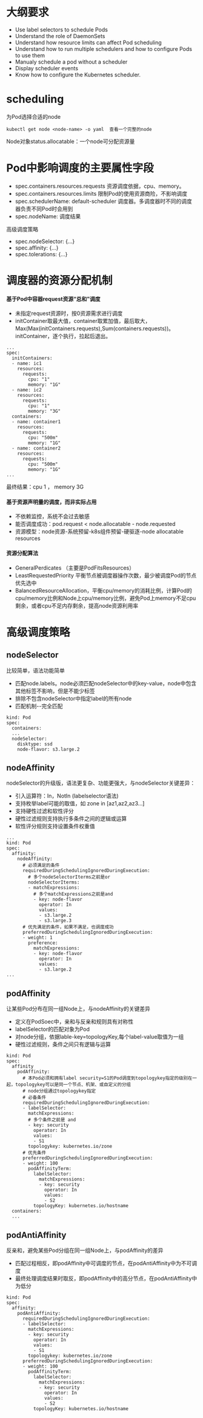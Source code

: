 # 大纲要求
- Use label selectors to schedule Pods
- Understand the role of DaemonSets
- Understand how resource limits can affect Pod scheduling
- Understand how to run multiple schedulers and how to configure Pods to use them
- Manualy schedule a pod without a scheduler
- Display scheduler events
- Know how to configure the Kubernetes scheduler.

# scheduling

为Pod选择合适的node

```
kubectl get node <node-name> -o yaml  查看一个完整的node
```

Node对象status.allocatable：一个node可分配资源量

# Pod中影响调度的主要属性字段
- spec.containers.resources.requests 资源调度依据，cpu、memory。
- spec.containers.resources.limits 限制Pod的使用资源商险，不影响调度
- spec.schedulerName: default-scheduler 调度器。多调度器时不同的调度器负责不同Pod时会用到
- spec.nodeName: 调度结果

高级调度策略

- spec.nodeSelector: {...}
- spec.affinity: {...}
- spec.tolerations: {...}

# 调度器的资源分配机制

#### 基于Pod中容器request资源“总和”调度
- 未指定request资源时，按0资源需求进行调度
- initContainer取最大值，container取累加值，最后取大，Max(Max(initContainers.requests),Sum(containers.requests))。initContainer，逐个执行，拉起后退出。

```
...
spec:
  initContainers:
  - name: ic1
    resources:
      requests:
        cpu: "1"
        memory: "1G"
  - name: ic2
    resources:
      requests:
        cpu: "1"
        memory: "3G"
  containers:
  - name: container1
    resources:
      requests:
        cpu: "500m"
        memory: "1G"
  - name: container2
    resources:
      requests:
        cpu: "500m"
        memory: "1G"
...
```

最终结果：cpu 1 ， memory 3G



#### 基于资源声明量的调度，而非实际占用
- 不依赖监控，系统不会过去敏感
- 能否调度成功：pod.request < node.allocatable - node.requested
- 资源模型：node资源-系统预留-k8s组件预留-硬驱逐-node allocatable resources

#### 资源分配算法
- GeneralPerdicates （主要是PodFitsResources）
- LeastRequestedPriority 平衡节点被调度器操作次数，最少被调度Pod的节点优先选中
- BalancedResourceAllocation，平衡cpu/memory的消耗比例，计算Pod的cpu/memory比例和Node上cpu/memory比例，避免Pod上memory不足cpu剩余，或者cpu不足内存剩余，提高node资源利用率

# 高级调度策略
## nodeSelector
  比较简单，语法功能简单
- 匹配node.labels。node必须匹配nodeSelector中的key-value，node中包含其他标签不影响，但是不能少标签
- 排除不包含nodeSelector中指定label的所有node
- 匹配机制--完全匹配

 ```
 kind: Pod
 spec:
   containers:
   ...
   nodeSelector:
     disktype: ssd
     node-flavor: s3.large.2
  ```

## nodeAffinity
  nodeSelector的升级版，语法更复杂、功能更强大，与nodeSelector关键差异：
  - 引入运算符：In，NotIn (labelselector语法)
  - 支持枚举label可能的取值，如 zone in [az1,az2,az3...]
  - 支持硬性过滤和软性评分
  - 硬性过滤规则支持执行多条件之间的逻辑或运算
  - 软性评分规则支持设置条件权重值
  
  ```
  ...
  kind: Pod
  spec:
    affinity:
      nodeAffinity:
        # 必须满足的条件
        requiredDuringSchedulingIgnoredDuringExecution:
          # 多个nodeSelectorIterms之前是or
          nodeSelectorIterms:
          - matchExpressions:
            # 多个matchExpressions之前是and
            - key: node-flavor
              operator: In
              values:
              - s3.large.2
              - s3.large.3
        # 优先满足的条件，如果不满足，也调度成功
        preferredDuringSchedulingIgnoredDuringExecution:
        - weight: 1
          preference:
            matchExpressions:
            - key: node-flavor
              operator: In
              values:
              - s3.large.2
  ...
  ```

## podAffinity
  让某些Pod分布在同一组Node上，与nodeAffinity的关键差异
- 定义在PodSoec中，亲和与反亲和规则具有对称性
- labelSelector的匹配对象为Pod
- 对node分组，依据lable-key=topologyKey,每个label-value取值为一组
- 硬性过滤规则，条件之间只有逻辑与运算

```
kind: Pod
spec:
  affinity
    podAffinity:
      # 本Pod必须和拥有label security=S1的Pod调度到topologykey指定的级别在一起，topologykey可以是同一个节点、机架、或自定义的分组
      # node分组通过topologykey指定
      # 必备条件
      requiredDuringSchedulingIgnoredDuringExecution:
      - labelSelector:
        matchExpressions:
        # 多个条件之前是 and
        - key: security
          operator: In
          values:
          - S1
        topologykey: kubernetes.io/zone
      # 优先条件
      preferredDuringSchedulingIgnoredDuringExecution:
      - weight: 100
        podAffinityTerm:
          labelSelector:
            matchExpressions:
            - key: security
              operator: In
              values:
              - S2
          topologyKey: kubernetes.io/hostname
  containers:
  ...
```


## podAntiAffinity
  反亲和，避免某些Pod分组在同一组Node上，与podAffinity的差异
- 匹配过程相反，即podAffinity中可调度的节点，在podAntiAffinity中为不可调度
- 最终处理调度结果时取反，即podAffinity中的高分节点，在podAntiAffinity中为低分

```
kind: Pod
spec:
  affinity:
    podAntiAffinity:
      requiredDuringSchedulingIgnoredDuringExecution:
      - labelSelector:
        matchExpressions:
        - key: security
          operator: In
          values:
          - S1
        topologykey: kubernetes.io/zone
      preferredDuringSchedulingIgnoredDuringExecution:
      - weight: 100
        podAffinityTerm:
          labelSelector:
            matchExpressions:
            - key: security
              operator: In
              values:
              - S2
          topologyKey: kubernetes.io/hostname
```








